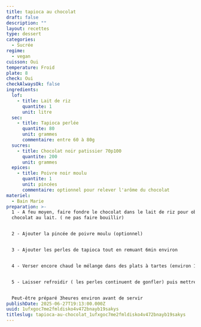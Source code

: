 ```yaml
---
title: tapioca au chocolat
draft: false
description: ""
layout: recettes
type: dessert
categories:
  - Sucrée
regime:
  - vegan
cuisson: Oui
temperature: Froid
plate: 8
check: Oui
checkAlwaysOk: false
ingredients:
  lof:
    - title: Lait de riz
      quantite: 1
      unit: litre
  sec:
    - title: Tapioca perlée
      quantite: 80
      unit: grammes
      commentaire: entre 60 à 80g
  sucres:
    - title: Chocolat noir patissier 70p100
      quantite: 200
      unit: grammes
  epices:
    - title: Poivre noir moulu
      quantite: 1
      unit: pincées
      commentaire: optionnel pour relever l'arôme du chocolat
materiel:
  - Bain Marie
preparation: >-
  1 - A feu moyen, faire fondre le chocolat dans le lait de riz pour obtenir un
  chocolat au lait. ( ne pas faire bouillir)


  2 - Ajouter la pincée de poivre moulu (optionnel)


  3 - Ajouter les perles de tapioca tout en remuant 6min environ


  4 - Verser encore chaud le mélange dans des plats à tartes (environ 1 à 2cm d'épaisseur max)


  5 - Laisser refroidir ( les perles continuent de gonfler) puis mettre au frigo pour que la préparation prenne en consistance.


  Peut-être préparé 3heures environ avant de servir
publishDate: 2025-06-27T19:13:00.000Z
uuid: 1ufxgoc7me2fmldisko4v472bnayb19sakys
titleslug: tapioca-au-chocolat_1ufxgoc7me2fmldisko4v472bnayb19sakys
---
```

